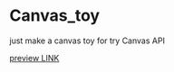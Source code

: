 # Canvas_toy
just make a canvas toy for try Canvas API

[preview LINK](https://starlikerain.github.io/Canvas_toy/)
